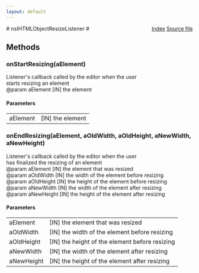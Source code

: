 ```yaml
---
layout: default
---
```

<div class='links' style='float:right'><a href="../index.html">Index</a>
<a href="http://dxr.mozilla.org/mozilla-central/source/editor/nsIHTMLObjectResizeListener.idl">Source file</a>
</div>
# nsIHTMLObjectResizeListener #

## Methods ##

### onStartResizing(aElement) ###
  
Listener's callback called by the editor when the user  
starts resizing an element  
@param aElement [IN] the element  
  

#### Parameters ####

<table>

<tr>
<td>aElement</td>
<td>[IN] the element  
</td>
</tr>

</table>

### onEndResizing(aElement, aOldWidth, aOldHeight, aNewWidth, aNewHeight) ###
  
Listener's callback called by the editor when the user  
has finalized the resizing of an element  
@param aElement [IN] the element that was resized  
@param aOldWidth  [IN] the width of the element before resizing  
@param aOldHeight [IN] the height of the element before resizing  
@param aNewWidth  [IN] the width of the element after resizing  
@param aNewHeight [IN] the height of the element after resizing  
  

#### Parameters ####

<table>

<tr>
<td>aElement</td>
<td>[IN] the element that was resized  
</td>
</tr>

<tr>
<td>aOldWidth</td>
<td>[IN] the width of the element before resizing  
</td>
</tr>

<tr>
<td>aOldHeight</td>
<td>[IN] the height of the element before resizing  
</td>
</tr>

<tr>
<td>aNewWidth</td>
<td>[IN] the width of the element after resizing  
</td>
</tr>

<tr>
<td>aNewHeight</td>
<td>[IN] the height of the element after resizing  
</td>
</tr>

</table>
